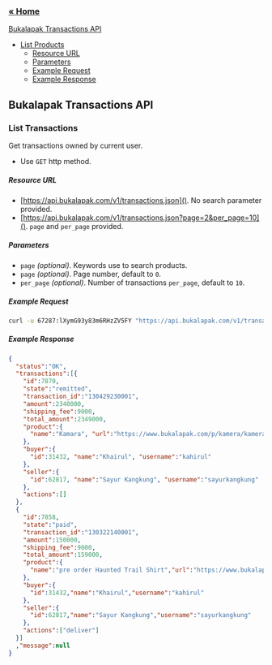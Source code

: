 ### [&laquo; Home](README.md)

[Bukalapak Transactions API](#bukalapak-transactions-api)
- [List Products](#list-products)
  - [Resource URL](#resource-url)
  - [Parameters](#parameters)
  - [Example Request](#example-request)
  - [Example Response](#example-response)

## Bukalapak Transactions API

### List Transactions
Get transactions owned by current user.

+ Use `GET` http method.

##### Resource URL
+ [https://api.bukalapak.com/v1/transactions.json](). No search parameter provided.
+ [https://api.bukalapak.com/v1/transactions.json?page=2&per_page=10](). `page` and `per_page` provided.

##### Parameters
+ `page` *(optional)*. Keywords use to search products.
+ `page` *(optional)*. Page number, default to `0`.
+ `per_page` *(optional)*. Number of transactions `per_page`, default to `10`.

##### Example Request
````sh
curl -u 67287:lXymG93y83m6RHzZV5FY "https://api.bukalapak.com/v1/transactions.json?page=2"
````

##### Example Response
````json
{
  "status":"OK",
  "transactions":[{
    "id":7870,
    "state":"remitted",
    "transaction_id":"130429230001",
    "amount":2340000,
    "shipping_fee":9000,
    "total_amount":2349000,
    "product":{
      "name":"Kamara", "url":"https://www.bukalapak.com/p/kamera/kamera-digital/gglw_-kamara"
    },
    "buyer":{
      "id":31432, "name":"Khairul", "username":"kahirul"
    },
    "seller":{
      "id":62817, "name":"Sayur Kangkung", "username":"sayurkangkung"
    },
    "actions":[]
  },
  {
    "id":7858,
    "state":"paid",
    "transaction_id":"130322140001",
    "amount":150000,
    "shipping_fee":9000,
    "total_amount":159000,
    "product":{
      "name":"pre order Haunted Trail Shirt","url":"https://www.bukalapak.com/p/fashion/men/t-shirt-165/gglu_-pre-order-haunted-trail-shirt"
    },
    "buyer":{
      "id":31432,"name":"Khairul","username":"kahirul"
    },
    "seller":{
      "id":62817,"name":"Sayur Kangkung","username":"sayurkangkung"
    },
    "actions":["deliver"]
  }]
  ,"message":null
}
````
